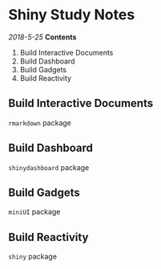 # Shiny Study Notes
*2018-5-25*
**Contents**
1. Build Interactive Documents
2. Build Dashboard
3. Build Gadgets
4. Build Reactivity

## Build Interactive Documents
`rmarkdown` package

## Build Dashboard
`shinydashboard` package

## Build Gadgets
`miniUI` package

## Build Reactivity
`shiny` package
